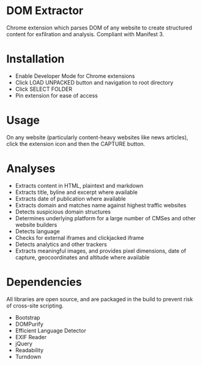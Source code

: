 # DOM Extractor

Chrome extension which parses DOM of any website to create structured content for exfilration and analysis. Compliant with Manifest 3.

# Installation

- Enable Developer Mode for Chrome extensions
- Click LOAD UNPACKED button and navigation to root directory
- Click SELECT FOLDER
- Pin extension for ease of access

# Usage

On any website (particularly content-heavy websites like news articles), click the extension icon and then the CAPTURE button.

# Analyses

- Extracts content in HTML, plaintext and markdown
- Extracts title, byline and excerpt where available
- Extracts date of publication where available
- Extracts domain and matches name against highest traffic websites
- Detects suspicious domain structures
- Determines underlying platform for a large number of CMSes and other website builders
- Detects language
- Checks for external iframes and clickjacked iframe
- Detects analytics and other trackers
- Extracts meaningful images, and provides pixel dimensions, date of capture, geocoordinates and altitude where available

# Dependencies

All libraries are open source, and are packaged in the build to prevent risk of cross-site scripting.

- Bootstrap
- DOMPurify
- Efficient Language Detector
- EXIF Reader
- jQuery
- Readability
- Turndown
